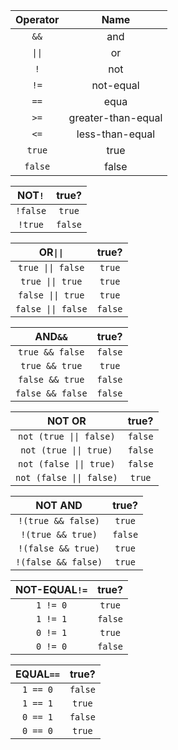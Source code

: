 |Operator | Name              |
|:-------:|:-----------------:|
|`&&`     | and               |
|`\|\|`   | or                |
|`!`      | not               |
|`!=`     | not-equal         |
|`==`     | equa              |
|`>=`     | greater-than-equal|
|`<=`     | less-than-equal   |
|`true`   | true              |
|`false`  | false             |  

|NOT`!`  |true?  |
|:------:|:-----:|
|`!false`|`true` |
|`!true` |`false`|  

|OR`\|\|`          |true?   |
|:----------------:|:------:|
|`true \|\| false` | `true` |
|`true \|\| true`  | `true` |
|`false \|\| true` | `true` |
|`false \|\| false`| `false`|

|AND`&&`         |true?   |
|:--------------:|:------:|
|`true && false` | `false`|
|`true && true`  | `true` |
|`false && true` | `false`|
|`false && false`| `false`|

|NOT OR                  |true?   |
|:----------------------:|:------:|
|`not (true \|\| false)` | `false`|
|`not (true \|\| true)`  | `false`|
|`not (false \|\| true)` | `false`|
|`not (false \|\| false)`| `true` |


|NOT AND            |true?   |
|:-----------------:|:------:|
|`!(true && false)` | `true` |
|`!(true && true)`  | `false`|
|`!(false && true)` | `true` |
|`!(false && false)`| `true` |

|NOT-EQUAL`!=`|true?   |
|:-----------:|:------:|
|`1 != 0`     | `true` |
|`1 != 1`     | `false`|
|`0 != 1`     | `true` |
|`0 != 0`     | `false`|

|EQUAL`==`|true?   |
|:-------:|:------:|
|`1 == 0` | `false`|
|`1 == 1` | `true` |
|`0 == 1` | `false`|
|`0 == 0` | `true` |

